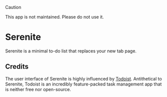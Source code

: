 > [!CAUTION]
> This app is not maintained. Please do not use it.

# Serenite

Serenite is a minimal to-do list that replaces your new tab page.

## Credits

The user interface of Serenite is highly influenced by 
[Todoist](https://todoist.com/). Antithetical to Serenite, Todoist is an 
incredibly feature-packed task management app that is neither free nor 
open-source.
